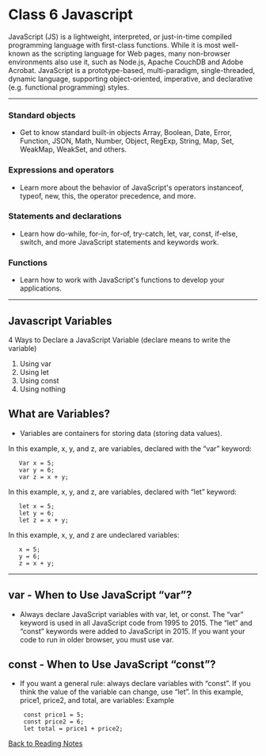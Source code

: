# Class 6 Javascript

JavaScript (JS) is a lightweight, interpreted, or just-in-time compiled programming language with first-class functions. While it is most well-known as the scripting language for Web pages, many non-browser environments also use it, such as Node.js, Apache CouchDB and Adobe Acrobat. JavaScript is a prototype-based, multi-paradigm, single-threaded, dynamic language, supporting object-oriented, imperative, and declarative (e.g. functional programming) styles.

---

### Standard objects

- Get to know standard built-in objects Array, Boolean, Date, Error, Function, JSON, Math, Number, Object, RegExp, String, Map, Set, WeakMap, WeakSet, and others.

### Expressions and operators

- Learn more about the behavior of JavaScript's operators instanceof, typeof, new, this, the operator precedence, and more.

### Statements and declarations

- Learn how do-while, for-in, for-of, try-catch, let, var, const, if-else, switch, and more JavaScript statements and keywords work.

### Functions

- Learn how to work with JavaScript's functions to develop your applications.

---
## Javascript Variables

4 Ways to Declare a JavaScript Variable (declare means to write the variable)

1. Using var
2. Using let
3. Using const
4. Using nothing

## What are Variables?

- Variables are containers for storing data (storing data values).

In this example, x, y, and z, are variables, declared with the “var” keyword:

       Var x = 5;
       var y = 6;
       var z = x + y;

In this example, x, y, and z, are variables, declared with “let” keyword:

       let x = 5;
       let y = 6;
       let z = x + y; 

In this example, x, y, and z are undeclared variables:

       x = 5;
       y = 6;
       z = x + y; 

---

## var - When to Use JavaScript “var”?

- Always declare JavaScript variables with var, let, or const.
The “var” keyword is used in all JavaScript code from 1995 to 2015.
The “let” and “const” keywords were added to JavaScript in 2015.
If you want your code to run in older browser, you must use var.

## const - When to Use JavaScript “const”?

- If you want a general rule: always declare variables with “const”.
If you think the value of the variable can change, use “let”.
In this example, price1, price2, and total, are variables:
Example

       const price1 = 5;
       const price2 = 6;
       let total = price1 + price2;


[Back to Reading Notes](https://tomgtaylor.github.io/reading-notes)